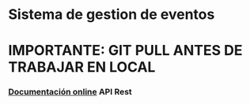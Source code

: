 # Sistema de gestion de eventos

# IMPORTANTE: GIT PULL ANTES DE TRABAJAR EN LOCAL

### [Documentación online](https://app.swaggerhub.com/apis-docs/flo00008/SGE-API/1.0.0#/) API Rest